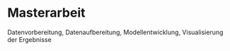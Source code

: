 # Masterarbeit
Datenvorbereitung, Datenaufbereitung, Modellentwicklung, Visualisierung der Ergebnisse

